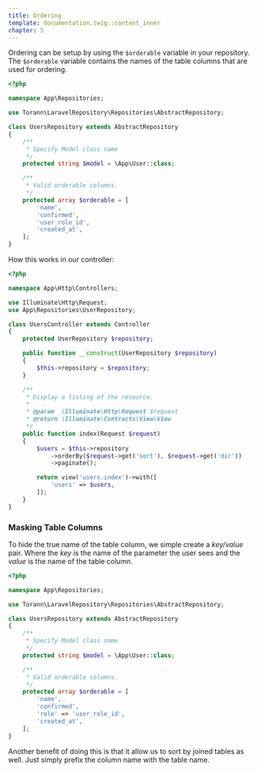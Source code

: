 ```yaml
---
title: Ordering
template: documentation.twig::content_inner
chapter: 5
---
```

Ordering can be setup by using the `$orderable` variable in your repository. The `$orderable` variable contains the names of the table columns that are used for ordering.

```php
<?php

namespace App\Repositories;

use Torann\LaravelRepository\Repositories\AbstractRepository;

class UsersRepository extends AbstractRepository
{
    /**
     * Specify Model class name
     */
    protected string $model = \App\User::class;

    /**
     * Valid orderable columns.
     */
    protected array $orderable = [
        'name',
        'confirmed',
        'user_role_id',
        'created_at',
    ];
}
```

How this works in our controller:

```php
<?php

namespace App\Http\Controllers;

use Illuminate\Http\Request;
use App\Repositories\UserRepository;

class UsersController extends Controller
{
    protected UserRepository $repository;

    public function __construct(UserRepository $repository)
    {
        $this->repository = $repository;
    }

    /**
     * Display a listing of the resource.
     *
     * @param  \Illuminate\Http\Request $request
     * @return \Illuminate\Contracts\View\View
     */
    public function index(Request $request)
    {
        $users = $this->repository
            ->orderBy($request->get('sort'), $request->get('dir'))
            ->paginate();

        return view('users.index')->with([
            'users' => $users,
        ]);
    }
}
```

### Masking Table Columns

To hide the true name of the table column, we simple create a _key/value_ pair. Where the _key_ is the name of the parameter the user sees and the _value_ is the name of the table column.

```php
<?php

namespace App\Repositories;

use Torann\LaravelRepository\Repositories\AbstractRepository;

class UsersRepository extends AbstractRepository
{
    /**
     * Specify Model class name
     */
    protected string $model = \App\User::class;

    /**
     * Valid orderable columns.
     */
    protected array $orderable = [
        'name',
        'confirmed',
        'role' => 'user_role_id',
        'created_at',
    ];
}
```

Another benefit of doing this is that it allow us to sort by joined tables as well. Just simply prefix the column name with the table name.